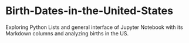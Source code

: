 # Birth-Dates-in-the-United-States
Exploring Python Lists and general interface of Jupyter Notebook with its Markdown columns and analyzing births in the US.
